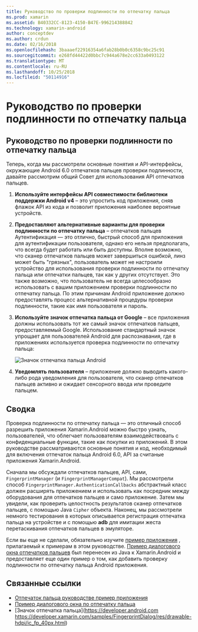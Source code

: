 ```yaml
---
title: Руководство по проверки подлинности по отпечатку пальца
ms.prod: xamarin
ms.assetid: B40332CC-8123-4150-B47E-996214388842
ms.technology: xamarin-android
author: conceptdev
ms.author: crdun
ms.date: 02/16/2018
ms.openlocfilehash: 3baaaef22916354a6fab28b0b0c6358c9bc25c91
ms.sourcegitcommit: e268fd44422d0bbc7c944a678e2cc633a0493122
ms.translationtype: MT
ms.contentlocale: ru-RU
ms.lasthandoff: 10/25/2018
ms.locfileid: "50114916"
---
```

# <a name="fingerprint-authentication-guidance"></a>Руководство по проверки подлинности по отпечатку пальца

## <a name="fingerprint-authentication-guidance"></a>Руководство по проверки подлинности по отпечатку пальца

Теперь, когда мы рассмотрели основные понятия и API-интерфейсы, окружающие Android 6.0 отпечатков пальцев проверки подлинности, давайте рассмотрим общий Совет для использования API отпечатков пальцев.

1. **Используйте интерфейсы API совместимости библиотеки поддержки Android v4** &ndash; это упростить код приложения, сняв флажок API из кода и позволит приложения наиболее вероятные устройств.
2. **Предоставляют альтернативные варианты для проверки подлинности по отпечатку пальца** &ndash; отпечатков пальцев Аутентификация — это отлично, быстрый способ для приложения для аутентификации пользователя, однако его нельзя предполагать, что всегда будет работать или быть доступны. Вполне возможно, что сканер отпечатков пальцев может завершиться ошибкой, линз может быть "грязных", пользователь может не настроили устройство для использования проверки подлинности по отпечатку пальца или отпечатки пальцев, так как у других отсутствует. Это также возможно, что пользователь не всегда целесообразно использовать с вашим приложением проверки подлинности по отпечатку пальца. По этим причинам Android приложение должно предоставлять процесс альтернативной процедуры проверки подлинности, такие как имя пользователя и пароль.
3. **Используйте значок отпечатка пальца от Google** &ndash; все приложения должны использовать тот же самый значок отпечатков пальцев, предоставляемый Google. Использование стандартный значок упрощает для пользователей Android для распознавания, где в приложениях используется проверка подлинности по отпечатку пальца: 
    
    ![Значок отпечатка пальца Android](summary-images/ic-fp-40px.png)
    
4. **Уведомлять пользователя** &ndash; приложение должно выводить какого-либо рода уведомления для пользователя, что сканер отпечатков пальцев активно и ожидает сенсорного ввода или проведите пальцем. 

## <a name="summary"></a>Сводка

Проверка подлинности по отпечатку пальца — это отличный способ разрешить приложения Xamarin.Android можно быстро узнать, пользователей, что облегчает пользователям взаимодействовать с конфиденциальные функции, такие как покупки из приложений. В этом руководстве рассматриваются основные понятия и код, необходимый для включения отпечаток пальца Android 6.0, API за считаные приложения Xamarin.Android.

Сначала мы обсуждали отпечатков пальцев, API, сами, `FingerprintManager` (и `FingerprintManagerCompat`). Мы рассмотрели способ `FingerprintManager.AuthenticationCallbacks` абстрактный класс должен расширять приложением и использовать как посредник между оборудования для отпечатков пальцев и само приложение. Затем мы увидели, как проверить целостность результатов сканер отпечатков пальцев, с помощью Java `Cipher` объекта. Наконец, мы рассмотрели немного тестирования в которых описывается регистрация отпечатка пальца на устройстве и с помощью **adb** для имитации жеста перетаскивания отпечатков пальцев в эмуляторе. 

Если вы еще не сделали, обязательно изучите [пример приложения](https://github.com/xamarin/monodroid-samples/tree/master/FingerprintGuide) , прилагаемый к примерам в этом руководстве. [Пример диалогового окна отпечатков пальцев](https://developer.xamarin.com/samples/monodroid/android-m/FingerprintDialog/) был перенесен из Java к Xamarin.Android и предоставляет еще один пример о том, как добавить проверку подлинности по отпечатку пальца Android приложения.



## <a name="related-links"></a>Связанные ссылки

- [Отпечаток пальца руководстве пример приложения](https://github.com/xamarin/monodroid-samples/tree/master/FingerprintGuide)
- [Пример диалогового окна по отпечатку пальца](https://developer.xamarin.com/samples/monodroid/android-m/FingerprintDialog/)
- [Значок отпечатка пальца](https://developer.android.com https://developer.xamarin.com/samples/FingerprintDialog/res/drawable-hdpi/ic_fp_40px.html)
